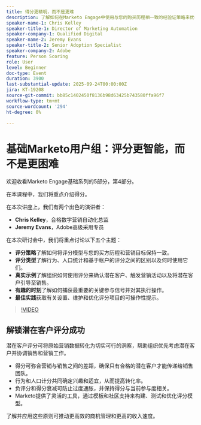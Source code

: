 ```yaml
---
title: 得分更精明，而不是更难
description: 了解如何在Marketo Engage中使用与您的购买历程相一致的经验证策略来优化商机评分。 本课程涵盖行为、人口统计和基于帐户的评分，以及真实示例、最佳实践和捕获关键参与信号的提示。 非常适合希望更快地确定潜在客户并推动销售协调的营销人员。
speaker-name-1: Chris Kelley
speaker-title-1: Director of Marketing Automation
speaker-company-1: Qualified Digital
speaker-name-2: Jeremy Evans
speaker-title-2: Senior Adoption Specialist
speaker-company-2: Adobe
feature: Person Scoring
role: User
level: Beginner
doc-type: Event
duration: 3900
last-substantial-update: 2025-09-24T00:00:00Z
jira: KT-19208
source-git-commit: bb85c1402450f8136b98d63425b743580ffa96f7
workflow-type: tm+mt
source-wordcount: '294'
ht-degree: 0%

---
```



# 基础Marketo用户组：评分更智能，而不是更困难

欢迎收看Marketo Engage基础系列的5部分，第4部分。

在本课程中，我们将重点介绍得分。

在本次讲座上，我们有两个出色的演讲者：

* **Chris Kelley**，合格数字营销自动化总监
* **Jeremy Evans**，Adobe高级采用专员

在本次研讨会中，我们将重点讨论以下五个主题：

* **评分策略**&#x200B;了解如何将评分模型与您的买方历程和营销目标保持一致。
* **评分类型**&#x200B;了解行为、人口统计和基于帐户的评分之间的区别以及何时使用它们。
* **真实示例**&#x200B;了解组织如何使用评分来确认潜在客户、触发营销活动以及将潜在客户引导至销售。
* **有趣的时刻**&#x200B;了解如何捕获最重要的关键参与信号并对其执行操作。
* **最佳实践**&#x200B;获取有关设置、维护和优化评分项目的可操作性提示。


>[!VIDEO](https://video.tv.adobe.com/v/3474961/?learn=on&enablevpops)

## 解锁潜在客户评分成功

潜在客户评分可将原始营销数据转化为切实可行的洞察，帮助组织优先考虑潜在客户并协调销售和营销工作。

* 得分可弥合营销与销售之间的差距，确保只有合格的潜在客户才能传递给销售团队。
* 行为和人口计分共同确定兴趣和适宜，从而提高转化率。
* 负评分和得分衰减可防止过度通胀，并保持得分与当前参与度相关。
* Marketo提供了灵活的工具，通过模板和社区支持来构建、测试和优化评分模型。

了解并应用这些原则可推动更高效的商机管理和更高的收入速度。

